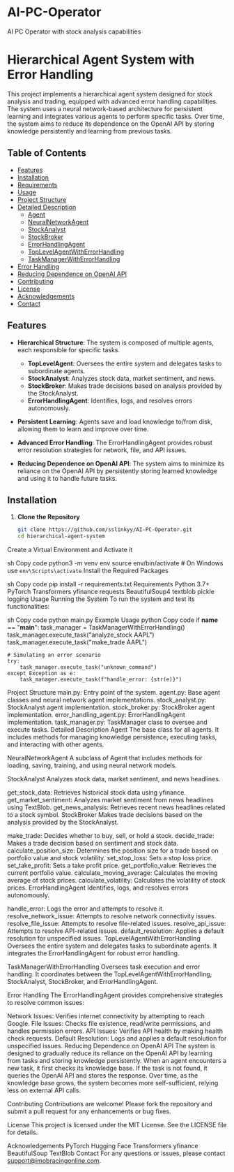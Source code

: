 # AI-PC-Operator
AI PC Operator with stock analysis capabilities
# Hierarchical Agent System with Error Handling

This project implements a hierarchical agent system designed for stock analysis and trading, equipped with advanced error handling capabilities. The system uses a neural network-based architecture for persistent learning and integrates various agents to perform specific tasks. Over time, the system aims to reduce its dependence on the OpenAI API by storing knowledge persistently and learning from previous tasks.

## Table of Contents

- [Features](#features)
- [Installation](#installation)
- [Requirements](#requirements)
- [Usage](#usage)
- [Project Structure](#project-structure)
- [Detailed Description](#detailed-description)
  - [Agent](#agent)
  - [NeuralNetworkAgent](#neuralnetworkagent)
  - [StockAnalyst](#stockanalyst)
  - [StockBroker](#stockbroker)
  - [ErrorHandlingAgent](#errorhandlingagent)
  - [TopLevelAgentWithErrorHandling](#toplevelagentwitherrorhandling)
  - [TaskManagerWithErrorHandling](#taskmanagerwitherrorhandling)
- [Error Handling](#error-handling)
- [Reducing Dependence on OpenAI API](#reducing-dependence-on-openai-api)
- [Contributing](#contributing)
- [License](#license)
- [Acknowledgements](#acknowledgements)
- [Contact](#contact)

## Features

- **Hierarchical Structure**: The system is composed of multiple agents, each responsible for specific tasks.
  - **TopLevelAgent**: Oversees the entire system and delegates tasks to subordinate agents.
  - **StockAnalyst**: Analyzes stock data, market sentiment, and news.
  - **StockBroker**: Makes trade decisions based on analysis provided by the StockAnalyst.
  - **ErrorHandlingAgent**: Identifies, logs, and resolves errors autonomously.

- **Persistent Learning**: Agents save and load knowledge to/from disk, allowing them to learn and improve over time.

- **Advanced Error Handling**: The ErrorHandlingAgent provides robust error resolution strategies for network, file, and API issues.

- **Reducing Dependence on OpenAI API**: The system aims to minimize its reliance on the OpenAI API by persistently storing learned knowledge and using it to handle future tasks.

## Installation

1. **Clone the Repository**
   ```sh
   git clone https://github.com/sslinkyy/AI-PC-Operator.git
   cd hierarchical-agent-system
Create a Virtual Environment and Activate it

sh
Copy code
python3 -m venv env
source env/bin/activate  # On Windows use `env\Scripts\activate`
Install the Required Packages

sh
Copy code
pip install -r requirements.txt
Requirements
Python 3.7+
PyTorch
Transformers
yfinance
requests
BeautifulSoup4
textblob
pickle
logging
Usage
Running the System
To run the system and test its functionalities:

sh
Copy code
python main.py
Example Usage
python
Copy code
if __name__ == "__main__":
    task_manager = TaskManagerWithErrorHandling()
    task_manager.execute_task("analyze_stock AAPL")
    task_manager.execute_task("make_trade AAPL")
    
    # Simulating an error scenario
    try:
        task_manager.execute_task("unknown_command")
    except Exception as e:
        task_manager.execute_task(f"handle_error: {str(e)}")
Project Structure
main.py: Entry point of the system.
agent.py: Base agent classes and neural network agent implementations.
stock_analyst.py: StockAnalyst agent implementation.
stock_broker.py: StockBroker agent implementation.
error_handling_agent.py: ErrorHandlingAgent implementation.
task_manager.py: TaskManager class to oversee and execute tasks.
Detailed Description
Agent
The base class for all agents. It includes methods for managing knowledge persistence, executing tasks, and interacting with other agents.

NeuralNetworkAgent
A subclass of Agent that includes methods for loading, saving, training, and using neural network models.

StockAnalyst
Analyzes stock data, market sentiment, and news headlines.

get_stock_data: Retrieves historical stock data using yfinance.
get_market_sentiment: Analyzes market sentiment from news headlines using TextBlob.
get_news_analysis: Retrieves recent news headlines related to a stock symbol.
StockBroker
Makes trade decisions based on the analysis provided by the StockAnalyst.

make_trade: Decides whether to buy, sell, or hold a stock.
decide_trade: Makes a trade decision based on sentiment and stock data.
calculate_position_size: Determines the position size for a trade based on portfolio value and stock volatility.
set_stop_loss: Sets a stop loss price.
set_take_profit: Sets a take profit price.
get_portfolio_value: Retrieves the current portfolio value.
calculate_moving_average: Calculates the moving average of stock prices.
calculate_volatility: Calculates the volatility of stock prices.
ErrorHandlingAgent
Identifies, logs, and resolves errors autonomously.

handle_error: Logs the error and attempts to resolve it.
resolve_network_issue: Attempts to resolve network connectivity issues.
resolve_file_issue: Attempts to resolve file-related issues.
resolve_api_issue: Attempts to resolve API-related issues.
default_resolution: Applies a default resolution for unspecified issues.
TopLevelAgentWithErrorHandling
Oversees the entire system and delegates tasks to subordinate agents. It integrates the ErrorHandlingAgent for robust error handling.

TaskManagerWithErrorHandling
Oversees task execution and error handling. It coordinates between the TopLevelAgentWithErrorHandling, StockAnalyst, StockBroker, and ErrorHandlingAgent.

Error Handling
The ErrorHandlingAgent provides comprehensive strategies to resolve common issues:

Network Issues: Verifies internet connectivity by attempting to reach Google.
File Issues: Checks file existence, read/write permissions, and handles permission errors.
API Issues: Verifies API health by making health check requests.
Default Resolution: Logs and applies a default resolution for unspecified issues.
Reducing Dependence on OpenAI API
The system is designed to gradually reduce its reliance on the OpenAI API by learning from tasks and storing knowledge persistently. When an agent encounters a new task, it first checks its knowledge base. If the task is not found, it queries the OpenAI API and stores the response. Over time, as the knowledge base grows, the system becomes more self-sufficient, relying less on external API calls.

Contributing
Contributions are welcome! Please fork the repository and submit a pull request for any enhancements or bug fixes.

License
This project is licensed under the MIT License. See the LICENSE file for details.

Acknowledgements
PyTorch
Hugging Face Transformers
yfinance
BeautifulSoup
TextBlob
Contact
For any questions or issues, please contact support@imobracingonline.com.
